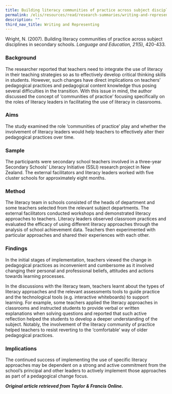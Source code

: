 ```yaml
---
title: Building literacy communities of practice across subject disciplines
permalink: /elis/resources/read/research-summaries/writing-and-representing/building-literacy-communities/
description: ""
third_nav_title: Writing and Representing
---
```

Wright, N. (2007). Building literacy communities of practice across subject disciplines in secondary schools. _Language and Education, 21_(5), 420-433.

### Background

The researcher reported that teachers need to integrate the use of literacy in their teaching strategies so as to effectively develop critical thinking skills in students. However, such changes have direct implications on teachers’ pedagogical practices and pedagogical content knowledge thus posing several difficulties in the transition. With this issue in mind, the author discussed the concept of ‘communities of practice’ focusing specifically on the roles of literacy leaders in facilitating the use of literacy in classrooms.

### Aims

The study examined the role ‘communities of practice’ play and whether the involvement of literacy leaders would help teachers to effectively alter their pedagogical practices over time.

### Sample

The participants were secondary school teachers involved in a three-year Secondary Schools’ Literacy Initiative (SSLI) research project in New Zealand. The external facilitators and literacy leaders worked with five cluster schools for approximately eight months.

### Method

The literacy team in schools consisted of the heads of department and some teachers selected from the relevant subject departments. The external facilitators conducted workshops and demonstrated literacy approaches to teachers. Literacy leaders observed classroom practices and evaluated the efficacy of using different literacy approaches through the analysis of school achievement data. Teachers then experimented with particular approaches and shared their experiences with each other.

### Findings

In the initial stages of implementation, teachers viewed the change in pedagogical practices as inconvenient and cumbersome as it involved changing their personal and professional beliefs, attitudes and actions towards learning processes.

In the discussions with the literacy team, teachers learnt about the types of literacy approaches and the relevant assessments tools to guide practice and the technological tools (e.g. interactive whiteboards) to support learning. For example, some teachers applied the literacy approaches in classrooms and instructed students to provide verbal or written explanations when solving questions and reported that such active reflection helped the students to develop a deeper understanding of the subject. Notably, the involvement of the literacy community of practice helped teachers to resist reverting to the ‘comfortable’ way of older pedagogical practices.

### Implications

The continued success of implementing the use of specific literacy approaches may be dependent on a strong and active commitment from the school’s principal and other leaders to actively implement those approaches as part of a pedagogical change focus.


_**Original article retrieved from Taylor & Francis Online.**_  